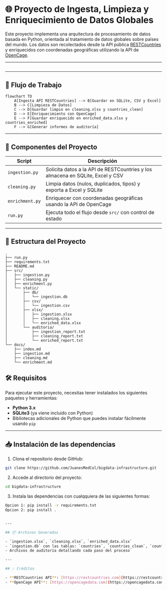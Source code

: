 # 🌐 Proyecto de Ingesta, Limpieza y Enriquecimiento de Datos Globales

Este proyecto implementa una arquitectura de procesamiento de datos basada en Python, orientada al tratamiento de datos globales sobre países del mundo. Los datos son recolectados desde la API pública [RESTCountries](https://restcountries.com/v3.1/all) y enriquecidos con coordenadas geográficas utilizando la API de [OpenCage](https://opencagedata.com/).

---

<p style="text-align:center;"><h2><a href="https://juanesmedcol.github.io/bigdata-infrastructure/"></a></h2></p>

---

## 🚀 Flujo de Trabajo

```mermaid
flowchart TD
    A[Ingesta API RESTCountries] --> B[Guardar en SQLite, CSV y Excel]
    B --> C[Limpieza de Datos]
    C --> D[Guardar limpio en cleaning.xlsx y countries_clean]
    D --> E[Enriquecimiento con OpenCage]
    E --> F[Guardar enriquecido en enriched_data.xlsx y countries_enriched]
    F --> G[Generar informes de auditoría]
```

---

## 🧩 Componentes del Proyecto

| Script            | Descripción                                                                   |
| ----------------- | ------------------------------------------------------------------------------ |
| `ingestion.py`  | Solicita datos a la API de RESTCountries y los almacena en SQLite, Excel y CSV |
| `cleaning.py`   | Limpia datos (nulos, duplicados, tipos) y exporta a Excel y SQLite             |
| `enrichment.py` | Enriquecer con coordenadas geográficas usando la API de OpenCage              |
| `run.py`        | Ejecuta todo el flujo desde `src/` con control de estado                     |

---

## 📁 Estructura del Proyecto

```
.
├── run.py
├── requirements.txt
├── README.md
├── src/
│   ├── ingestion.py
│   ├── cleaning.py
│   ├── enrichment.py
│   └── static/
│       ├── db/
│       │   └── ingestion.db
│       ├── csv/
│       │   └── ingestion.csv
│       ├── xlsx/
│       │   ├── ingestion.xlsx
│       │   ├── cleaning.xlsx
│       │   └── enriched_data.xlsx
│       └── auditoria/
│           ├── ingestion_report.txt
│           ├── cleaning_report.txt
│           └── enriched_report.txt
└── docs/
    ├── index.md
    ├── ingestion.md
    ├── cleaning.md
    └── enrichment.md
```

## 🛠️ **Requisitos**

Para ejecutar este proyecto, necesitas tener instalados los siguientes paquetes y herramientas:

* **Python 3.x**
* **SQLite3** (ya viene incluido con Python)
* Bibliotecas adicionales de Python que puedes instalar fácilmente usando `pip`

---

## 📥 **Instalación de las dependencias**

1. Clona el repositorio desde GitHub:

```bash
git clone https://github.com/JuanesMedCol/bigdata-infrastructure.git
```

2. Accede al directorio del proyecto:

```bash
cd bigdata-infrastructure
```

3. Instala las dependencias con cualqquiera de las siguientes formas:

```bash
Opcion 1: pip install -r requirements.txt
Opcion 2: pip install .


---

## 📦 Archivos Generados

- `ingestion.xlsx`, `cleaning.xlsx`, `enriched_data.xlsx`
- `ingestion.db` con las tablas: `countries`, `countries_clean`, `countries_enriched`
- Archivos de auditoría detallando cada paso del proceso

---

## 💡 Créditos

- **RESTCountries API**: [https://restcountries.com](https://restcountries.com)
- **OpenCage API**: [https://opencagedata.com](https://opencagedata.com)
```
